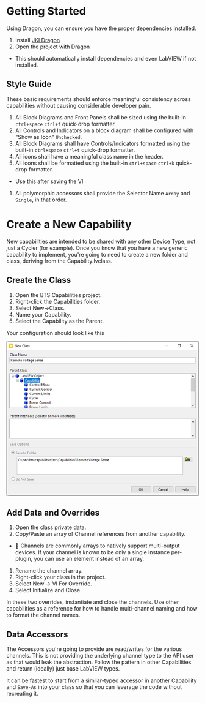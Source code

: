 # Getting Started

Using Dragon, you can ensure you have the proper dependencies installed.
1. Install [JKI Dragon](https://dragon.vipm.io/)
1. Open the project with Dragon
  - This should automatically install dependencies and even LabVIEW if not installed.

## Style Guide

These basic requirements should enforce meaningful consistency across capabilities without causing considerable developer pain.

1. All Block Diagrams and Front Panels shall be sized using the built-in `ctrl+space` `ctrl+f` quick-drop formatter.
1. All Controls and Indicators on a block diagram shall be configured with "Show as Icon" `Unchecked`.
1. All Block Diagrams shall have Controls/Indicators formatted using the built-in `ctrl+space` `ctrl+t` quick-drop formatter.
1. All icons shall have a meaningful class name in the header.
1. All icons shall be formatted using the built-in `ctrl+space` `ctrl+k` quick-drop formatter.
  - Use this after saving the VI
1. All polymorphic accessors shall provide the Selector Name `Array` and `Single`, in that order.

# Create a New Capability

New capabilities are intended to be shared with any other Device Type, not just a Cycler (for example). Once you know that you have a new generic capability to implement, you're going to need to create a new folder and class, deriving from the Capability.lvclass.

## Create the Class

1. Open the BTS Capabilities project.
1. Right-click the Capabilities folder.
1. Select New->Class.
1. Name your Capability.
1. Select the Capability as the Parent.

Your configuration should look like this

![alt text](docs/img/new-capability.png)

## Add Data and Overrides

1. Open the class private data.
1. Copy/Paste an array of Channel references from another capability.
  - :cactus: Channels are commonly arrays to natively support multi-output devices. If your channel is known to be only a single instance per-plugin, you can use an element instead of an array.
1. Rename the channel array.
1. Right-click your class in the project.
1. Select New -> VI For Override.
1. Select Initialize and Close.

In these two overrides, instantiate and close the channels. Use other capabilities as a reference for how to handle multi-channel naming and how to format the channel names.

## Data Accessors

The Accessors you're going to provide are read/writes for the various channels. This is not providing the underlying channel type to the API user as that would leak the abstraction. Follow the pattern in other Capabilities and return (ideally) just base LabVIEW types.

It can be fastest to start from a simliar-typed accessor in another Capability and `Save-As` into your class so that you can leverage the code without recreating it.